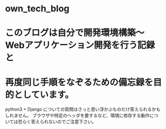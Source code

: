# own_tech_blog

# このブログは自分で開発環境構築～Webアプリケーション開発を行う記録と
# 再度同じ手順をなぞるための備忘録を目的としています。

python3 + Django についての質問はさっと思い浮かぶものだけ答えられるかもしれません。
ブラウザや特定のヘッダを要するなど、環境に依存する動作については恐らく答えられないのでご注意下さい。
